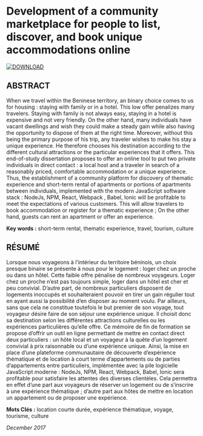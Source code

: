 # Development of a community marketplace for people to list, discover, and book unique accommodations online

[![DOWNLOAD](https://img.shields.io/github/downloads-pre/atom/atom/latest/total.svg?style=for-the-badge)](https://github.com/kenn44/memoire-licence-al/raw/master/memoire_licence_al.pdf)

## ABSTRACT
When we travel within the Beninese territory, an binary choice comes to us for housing : staying with family or in a hotel. This low offer penalizes many travelers. Staying with family is not always easy, staying in a hotel is expensive and not very friendly. On the other hand, many individuals have vacant dwellings and wish they could make a steady gain while also having the opportunity to dispose of them at the right time. Moreover, without this being the primary purpose of his trip, any traveler wishes to make his stay a unique experience. He therefore chooses his destination according to the different cultural attractions or the particular experiences that it offers. This end-of-study dissertation proposes to offer an online tool to put two private individuals in direct contact : a local host and a traveler in search of a reasonably priced, comfortable accommodation or a unique experience. Thus, the establishment of a community platform for discovery of thematic experience and short-term rental of apartments or portions of apartments between individuals, implemented with the modern JavaScript software stack : NodeJs, NPM, React, Webpack , Babel, Ionic will be profitable to meet the expectations of various customers. This will allow travelers to book accommodation or register for a thematic experience ; On the other hand, guests can rent an apartment or offer an experience.

**Key words :** short-term rental, thematic experience, travel, tourism, culture

## RÉSUMÉ
Lorsque nous voyageons à l’intérieur du territoire béninois, un choix presque binaire se présente à nous pour le logement : loger chez un proche ou dans un hôtel. Cette faible offre pénalise de nombreux voyageurs. Loger chez un proche n’est pas toujours simple, loger dans un hôtel est cher et peu convivial. D’autre part, de nombreux particuliers disposent de logements inoccupés et souhaiteraient pouvoir en tirer un gain régulier tout en ayant aussi la possibilité d’en disposer au moment voulu. Par ailleurs, sans que cela ne constitue toutefois le but premier de son voyage, tout voyageur désire faire de son séjour une expérience unique. Il choisit donc sa destination selon les différentes attractions culturelles ou les expériences particulières qu’elle offre. Ce mémoire de fin de formation se propose d’offrir un outil en ligne permettant de mettre en contact direct deux particuliers : un hôte local et un voyageur à la quête d’un logement convivial à prix raisonnable ou d’une expérience unique. Ainsi, la mise en place d’une plateforme communautaire de découverte d’expérience thématique et de location à court terme d’appartements ou de parties d’appartements entre particuliers, implémentée avec la pile logicielle JavaScript moderne : NodeJs, NPM, React, Webpack, Babel, Ionic sera profitable pour satisfaire les attentes des diverses clientèles. Cela permettra en effet d’une part aux voyageurs de réserver un logement ou de s’inscrire à une expérience thématique ; d’autre part aux hôtes de mettre en location un appartement ou de proposer une expérience.

**Mots Clés :** location courte durée, expérience thématique, voyage, tourisme, culture

*December 2017*
